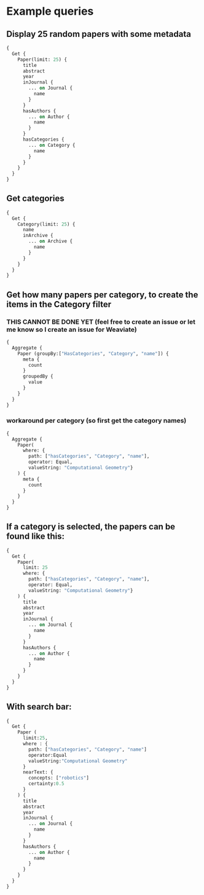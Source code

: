 # Example queries

## Display 25 random papers with some metadata
```graphql
{
  Get {
    Paper(limit: 25) {
      title
      abstract
      year
      inJournal {
        ... on Journal {
          name
        }
      }
      hasAuthors {
        ... on Author {
          name
        }
      }
      hasCategories {
        ... on Category {
          name
        }
      }
    }
  }
}
```

## Get categories
```graphql
{
  Get {
    Category(limit: 25) {
      name
      inArchive {
        ... on Archive {
          name
        }
      }
    }
  }
}
```


## Get how many papers per category, to create the items in the Category filter
### THIS CANNOT BE DONE YET (feel free to create an issue or let me know so I create an issue for Weaviate)
```graphql
{
  Aggregate {
    Paper (groupBy:["HasCategories", "Category", "name"]) {
      meta {
        count
      }
      groupedBy {
        value
      }
    }
  }
}
```

### workaround per category (so first get the category names)
```graphql
{
  Aggregate {
    Paper(
      where: {
        path: ["hasCategories", "Category", "name"],
        operator: Equal,
        valueString: "Computational Geometry"}
    ) {
      meta {
        count
      }
    }
  }
}
```

## If a category is selected, the papers can be found like this:
```graphql
{
  Get {
    Paper(
      limit: 25
      where: {
        path: ["hasCategories", "Category", "name"],
        operator: Equal,
        valueString: "Computational Geometry"}
    ) {
      title
      abstract
      year
      inJournal {
        ... on Journal {
          name
        }
      }
      hasAuthors {
        ... on Author {
          name
        }
      }
    }
  }
}
```

## With search bar:
```graphql
{
  Get {
    Paper (
      limit:25,
      where : {
        path: ["hasCategories", "Category", "name"]
        operator:Equal
        valueString:"Computational Geometry"
      }
      nearText: {
        concepts: ["robotics"]
        certainty:0.5
      }
    ) {
      title
      abstract
      year
      inJournal {
        ... on Journal {
          name
        }
      }
      hasAuthors {
        ... on Author {
          name
        }
      }
    }
  }
}
```

